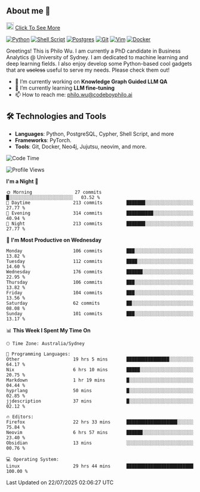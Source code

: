 ## About me 🤗

<a href="#"><img src="https://media.giphy.com/media/hvRJCLFzcasrR4ia7z/giphy.gif" width="20px" height="20px"></a> [Click To See More](https://codeboyphilo.github.io)

[![Python](https://img.shields.io/badge/python-3670A0?style=for-the-badge&logo=python&logoColor=ffdd54)](#)
[![Shell Script](https://img.shields.io/badge/shell_script-%23121011.svg?style=for-the-badge&logo=gnu-bash&logoColor=white)](#)
[![Postgres](https://img.shields.io/badge/postgres-%23316192.svg?style=for-the-badge&logo=postgresql&logoColor=white)](#)
[![Git](https://img.shields.io/badge/git-%23F05033.svg?style=for-the-badge&logo=git&logoColor=white)](#)
[![Vim](https://img.shields.io/badge/VIM-%2311AB00.svg?style=for-the-badge&logo=vim&logoColor=white)](#)
[![Docker](https://img.shields.io/badge/docker-%230db7ed.svg?style=for-the-badge&logo=docker&logoColor=white)](#)

Greetings! This is Philo Wu. I am currently a PhD candidate in Business Analytics \@ University of Sydney. I am dedicated to machine learning and deep learning fields. I also enjoy develop some Python-based cool gadgets that are ~~useless~~ useful to serve my needs. Please check them out!

- 🔭 I’m currently working on **Knowledge Graph Guided LLM QA**
- 🌱 I’m currently learning **LLM fine-tuning**
- 📫 How to reach me: philo.wu@codeboyphilo.ai

## 🛠 Technologies and Tools
- **Languages**: Python, PostgreSQL, Cypher, Shell Script, and more
- **Frameworks**: PyTorch.
- **Tools**: Git, Docker, Neo4j, Jujutsu, neovim, and more.

<!--START_SECTION:waka-->
![Code Time](http://img.shields.io/badge/Code%20Time-909%20hrs%2029%20mins-blue)

![Profile Views](http://img.shields.io/badge/Profile%20Views-5-blue)

**I'm a Night 🦉** 

```text
🌞 Morning                27 commits          █░░░░░░░░░░░░░░░░░░░░░░░░   03.52 % 
🌆 Daytime                213 commits         ███████░░░░░░░░░░░░░░░░░░   27.77 % 
🌃 Evening                314 commits         ██████████░░░░░░░░░░░░░░░   40.94 % 
🌙 Night                  213 commits         ███████░░░░░░░░░░░░░░░░░░   27.77 % 
```
📅 **I'm Most Productive on Wednesday** 

```text
Monday                   106 commits         ███░░░░░░░░░░░░░░░░░░░░░░   13.82 % 
Tuesday                  112 commits         ████░░░░░░░░░░░░░░░░░░░░░   14.60 % 
Wednesday                176 commits         ██████░░░░░░░░░░░░░░░░░░░   22.95 % 
Thursday                 106 commits         ███░░░░░░░░░░░░░░░░░░░░░░   13.82 % 
Friday                   104 commits         ███░░░░░░░░░░░░░░░░░░░░░░   13.56 % 
Saturday                 62 commits          ██░░░░░░░░░░░░░░░░░░░░░░░   08.08 % 
Sunday                   101 commits         ███░░░░░░░░░░░░░░░░░░░░░░   13.17 % 
```


📊 **This Week I Spent My Time On** 

```text
🕑︎ Time Zone: Australia/Sydney

💬 Programming Languages: 
Other                    19 hrs 5 mins       ████████████████░░░░░░░░░   64.17 % 
Nix                      6 hrs 10 mins       █████░░░░░░░░░░░░░░░░░░░░   20.75 % 
Markdown                 1 hr 19 mins        █░░░░░░░░░░░░░░░░░░░░░░░░   04.44 % 
hyprlang                 50 mins             █░░░░░░░░░░░░░░░░░░░░░░░░   02.85 % 
jjdescription            37 mins             █░░░░░░░░░░░░░░░░░░░░░░░░   02.12 % 

🔥 Editors: 
Firefox                  22 hrs 33 mins      ███████████████████░░░░░░   75.84 % 
Neovim                   6 hrs 57 mins       ██████░░░░░░░░░░░░░░░░░░░   23.40 % 
Obsidian                 13 mins             ░░░░░░░░░░░░░░░░░░░░░░░░░   00.76 % 

💻 Operating System: 
Linux                    29 hrs 44 mins      █████████████████████████   100.00 % 
```


 Last Updated on 22/07/2025 02:06:27 UTC
<!--END_SECTION:waka-->
